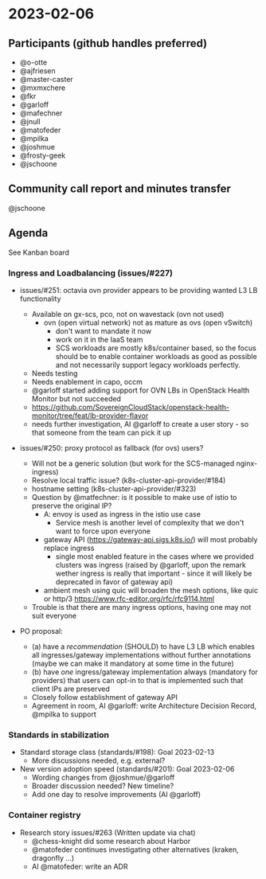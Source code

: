 # 2023-02-06

## Participants (github handles preferred)
* @o-otte
* @ajfriesen
* @master-caster
* @mxmxchere
* @fkr
* @garloff
* @mafechner
* @jnull
* @matofeder
* @mpilka
* @joshmue
* @frosty-geek
* @jschoone

## Community call report and minutes transfer
  @jschoone

## Agenda
See Kanban board 

### Ingress and Loadbalancing (issues/#227)
* issues/#251: octavia ovn provider appears to be providing wanted L3 LB functionality
  - Available on gx-scs, pco, not on wavestack (ovn not used)
    * ovn (open virtual network) not as mature as ovs (open vSwitch)
      - don't want to mandate it now
      - work on it in the IaaS team
      - SCS workloads are mostly k8s/container based, so the focus should be to enable container workloads as good as possible and not necessarily support legacy workloads perfectly.
  - Needs testing
  - Needs enablement in capo, occm
  - @garloff started adding support for OVN LBs in OpenStack Health Monitor but not succeeded
  - https://github.com/SovereignCloudStack/openstack-health-monitor/tree/feat/lb-provider-flavor
  - needs further investigation, AI @garloff to create a user story - so that someone from the team can pick it up

* issues/#250: proxy protocol as fallback (for ovs) users?
  - Will not be a generic solution (but work for the SCS-managed nginx-ingress)
  - Resolve local traffic issue? (k8s-cluster-api-provider/#184)
  - hostname setting (k8s-cluster-api-provider/#323)
  - Question by @matfechner: is it possible to make use of istio to preserve the original IP?
    * A: envoy is used as ingress in the istio use case
      - Service mesh is another level of complexity that we don't want to force upon everyone
    * gateway API (https://gateway-api.sigs.k8s.io/) will most probably replace ingress
      - single most enabled feature in the cases where we provided clusters was ingress (raised by @garloff, upon the remark wether ingress is really that important - since it will likely be deprecated in favor of gateway api)
    * ambient mesh using quic will broaden the mesh options, like quic or http/3 https://www.rfc-editor.org/rfc/rfc9114.html
  - Trouble is that there are many ingress options, having one may not suit everyone

* PO proposal:
  * (a) have a *recommendation* (SHOULD) to have L3 LB which enables all ingresses/gateway implementations without further annotations (maybe we can make it mandatory at some time in the future)
  * (b) have *one* ingress/gateway implementation always (mandatory for providers) that users can opt-in to that is implemented such that client IPs are preserved
  * Closely follow establishment of gateway API
  * Agreement in room, AI @garloff: write Architecture Decision Record, @mpilka to support

### Standards in stabilization
* Standard storage class (standards/#198): Goal 2023-02-13
  - More discussions needed, e.g. external?
* New version adoption speed (standards/#201): Goal 2023-02-06
  - Wording changes from @joshmue/@garloff
  - Broader discussion needed? New timeline?
  - Add one day to resolve improvements (AI @garloff)

### Container registry
* Research story issues/#263 (Written update via chat)
  - @chess-knight did some research about Harbor
  - @matofeder continues investigating other alternatives (kraken, dragonfly ...)
  - AI @matofeder: write an ADR 

